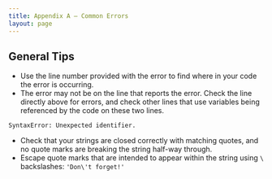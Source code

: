 ```yaml
---
title: Appendix A – Common Errors
layout: page
---
```


<!-- I like the idea of introducing common errors that they will see. When they are relevant, rather than in one lump, although we might have a chapter (appendix?) on debugging where everything is lumped together?? -->

## General Tips
* Use the line number provided with the error to find where in your code the error is occurring.
* The error may not be on the line that reports the error. Check the line directly above for errors, and check other lines that use variables being referenced by the code on these two lines.

```
SyntaxError: Unexpected identifier.
```
* Check that your strings are closed correctly with matching quotes, and no quote marks are breaking the string half-way through.
* Escape quote marks that are intended to appear within the string using `\` backslashes: `'Don\'t forget!'`
